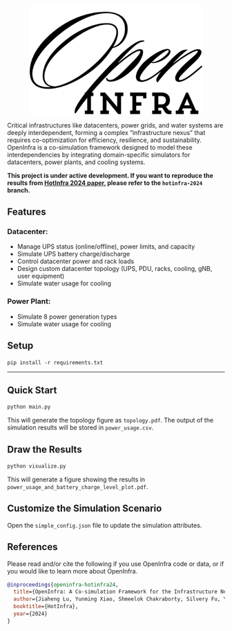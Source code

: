 <p align="center">
  <img src="figures/openinfra-icon.png" alt="OpenInfra Icon" width="400">
</p>


Critical infrastructures like datacenters, power grids, and water systems are deeply interdependent, forming a complex “infrastructure nexus” that requires co-optimization for efficiency, resilience, and sustainability. 
OpenInfra is a co-simulation framework designed to model these interdependencies by integrating domain-specific simulators for datacenters, power plants, and cooling systems. 

**This project is under active development. If you want to reproduce the results from [HotInfra 2024 paper](https://hotinfra24.github.io/papers/hotinfra24-final1.pdf), please refer to the ``hotinfra-2024`` branch.**

[//]: # (# OpenInfra)

## Features

### Datacenter:
- Manage UPS status (online/offline), power limits, and capacity
- Simulate UPS battery charge/discharge
- Control datacenter power and rack loads
- Design custom datacenter topology (UPS, PDU, racks, cooling, gNB, user equipment)
- Simulate water usage for cooling

### Power Plant:
- Simulate 8 power generation types
- Simulate water usage for cooling

## Setup
```shell
pip install -r requirements.txt
```

---

## Quick Start
```sh
python main.py
```
This will generate the topology figure as `topology.pdf`. The output of the simulation results will be stored in `power_usage.csv`.

## Draw the Results
```sh
python visualize.py
```
This will generate a figure showing the results in `power_usage_and_battery_charge_level_plot.pdf`.

## Customize the Simulation Scenario
Open the `simple_config.json` file to update the simulation attributes.

## References

Please read and/or cite the following if you use OpenInfra code or data, or if you would like to learn more about OpenInfra.

```bibtex
@inproceedings{openinfra-hotinfra24,
  title={OpenInfra: A Co-simulation Framework for the Infrastructure Nexus},
  author={Jiaheng Lu, Yunming Xiao, Shmeelok Chakraborty, Silvery Fu, Yoon Sung Ji, Ang Chen, Mosharaf Chowdhury, Nalini Rao, Sylvia Ratnasamy, Xinyu Wang},
  booktitle={HotInfra},
  year={2024}
}
```
